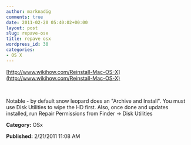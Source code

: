 ```yaml
---
author: marknadig
comments: true
date: 2011-02-20 05:40:02+00:00
layout: post
slug: repave-osx
title: repave osx
wordpress_id: 30
categories:
- OS X
---
```


[http://www.wikihow.com/Reinstall-Mac-OS-X](http://www.wikihow.com/Reinstall-Mac-OS-X)




 




Notable - by default snow leopard does an "Archive and Install". You must use Disk Utilities to wipe the HD first. Also, once done and updates installed, run Repair Permissions from Finder -> Disk Utilities




**Category:** OSx




**Published:** 2/21/2011 11:08 AM



